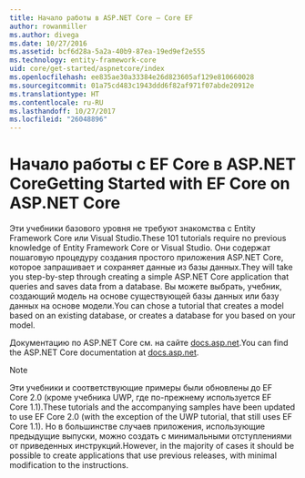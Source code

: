 ```yaml
---
title: Начало работы в ASP.NET Core — Core EF
author: rowanmiller
ms.author: divega
ms.date: 10/27/2016
ms.assetid: bcf6d28a-5a2a-40b9-87ea-19ed9ef2e555
ms.technology: entity-framework-core
uid: core/get-started/aspnetcore/index
ms.openlocfilehash: ee835ae30a33384e26d823605af129e810660028
ms.sourcegitcommit: 01a75cd483c1943ddd6f82af971f07abde20912e
ms.translationtype: HT
ms.contentlocale: ru-RU
ms.lasthandoff: 10/27/2017
ms.locfileid: "26048896"
---
```

# <a name="getting-started-with-ef-core-on-aspnet-core"></a><span data-ttu-id="de1db-102">Начало работы с EF Core в ASP.NET Core</span><span class="sxs-lookup"><span data-stu-id="de1db-102">Getting Started with EF Core on ASP.NET Core</span></span>

<span data-ttu-id="de1db-103">Эти учебники базового уровня не требуют знакомства с Entity Framework Core или Visual Studio.</span><span class="sxs-lookup"><span data-stu-id="de1db-103">These 101 tutorials require no previous knowledge of Entity Framework Core or Visual Studio.</span></span> <span data-ttu-id="de1db-104">Они содержат пошаговую процедуру создания простого приложения ASP.NET Core, которое запрашивает и сохраняет данные из базы данных.</span><span class="sxs-lookup"><span data-stu-id="de1db-104">They will take you step-by-step through creating a simple ASP.NET Core application that queries and saves data from a database.</span></span> <span data-ttu-id="de1db-105">Вы можете выбрать, учебник, создающий модель на основе существующей базы данных или базу данных на основе модели.</span><span class="sxs-lookup"><span data-stu-id="de1db-105">You can chose a tutorial that creates a model based on an existing database, or creates a database for you based on your model.</span></span>

<span data-ttu-id="de1db-106">Документацию по ASP.NET Core см. на сайте [docs.asp.net](https://docs.asp.net).</span><span class="sxs-lookup"><span data-stu-id="de1db-106">You can find the ASP.NET Core documentation at [docs.asp.net](https://docs.asp.net).</span></span>

> [!NOTE]  
> <span data-ttu-id="de1db-107">Эти учебники и соответствующие примеры были обновлены до EF Core 2.0 (кроме учебника UWP, где по-прежнему используется EF Core 1.1).</span><span class="sxs-lookup"><span data-stu-id="de1db-107">These tutorials and the accompanying samples have been updated to use EF Core 2.0 (with the exception of the UWP tutorial, that still uses EF Core 1.1).</span></span> <span data-ttu-id="de1db-108">Но в большинстве случаев приложения, использующие предыдущие выпуски, можно создать с минимальными отступлениями от приведенных инструкций.</span><span class="sxs-lookup"><span data-stu-id="de1db-108">However, in the majority of cases it should be possible to create applications that use previous releases, with minimal modification to the instructions.</span></span>
